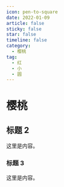 ```yaml
---
icon: pen-to-square
date: 2022-01-09
article: false
sticky: false
star: false
timeline: false
category:
  - 樱桃
tag:
  - 红
  - 小
  - 圆
---
```


# 樱桃

## 标题 2

这里是内容。

### 标题 3

这里是内容。
